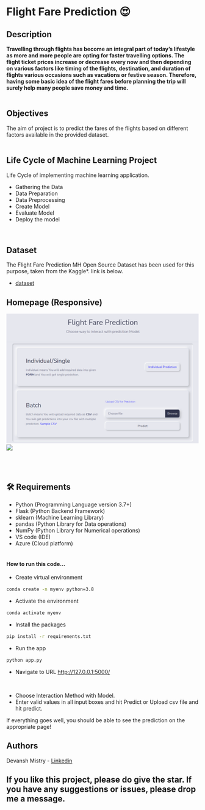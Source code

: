 # Flight Fare Prediction 😍

## Description
<b>
Travelling through flights has become an integral part of today’s lifestyle as more and 
more people are opting for faster travelling options. The flight ticket prices increase or 
decrease every now and then depending on various factors like timing of the flights, 
destination, and duration of flights various occasions such as vacations or festive 
season. Therefore, having some basic idea of the flight fares before planning the trip will 
surely help many people save money and time.
</b><br> <br>

## Objectives
The aim of project is to predict the fares of the flights based on different factors available in 
the provided dataset.<br><br>

## Life Cycle of Machine Learning Project
Life Cycle of implementing machine learning application.
- Gathering the Data
- Data Preparation
- Data Preprocessing
- Create Model
- Evaluate Model
- Deploy the model
<br>

## Dataset
The Flight Fare Prediction MH Open Source Dataset has been used for this purpose, taken from the Kaggle*. link is below.

- [dataset](https://www.kaggle.com/datasets/nikhilmittal/flight-fare-prediction-mh)


## Homepage (Responsive)
<img src = "image\Home.png" width = "700px">
<img src = "image\Predict.png" width = "700px">

<br><br>

## 🛠️ Requirements
* Python (Programming Language version 3.7+)
* Flask (Python Backend Framework)
* sklearn (Machine Learning Library)
* pandas (Python Library for Data operations)
* NumPy (Python Library for Numerical operations)
* VS code (IDE)
* Azure (Cloud platform)<br><br>

#### How to run this code...
- Create virtual environment
```bash
conda create -n myenv python=3.8
```
- Activate the environment
```bash
conda activate myenv
```
- Install the packages
```bash
pip install -r requirements.txt
```
- Run the app
```bash
python app.py
```
- Navigate to URL http://127.0.0.1:5000/
<br>

- Choose Interaction Method with Model.
- Enter valid values in all input boxes and hit Predict or Upload csv file and hit predict.

If everything goes well, you should  be able to see the prediction on the appropriate page!

## Authors
Devansh Mistry - [Linkedin](https://linkedin.com/in/devansh-vinodkumar-mistry-9bb2611aa/)

## If you like this project, please do give the star. If you have any suggestions or issues, please drop me a message.